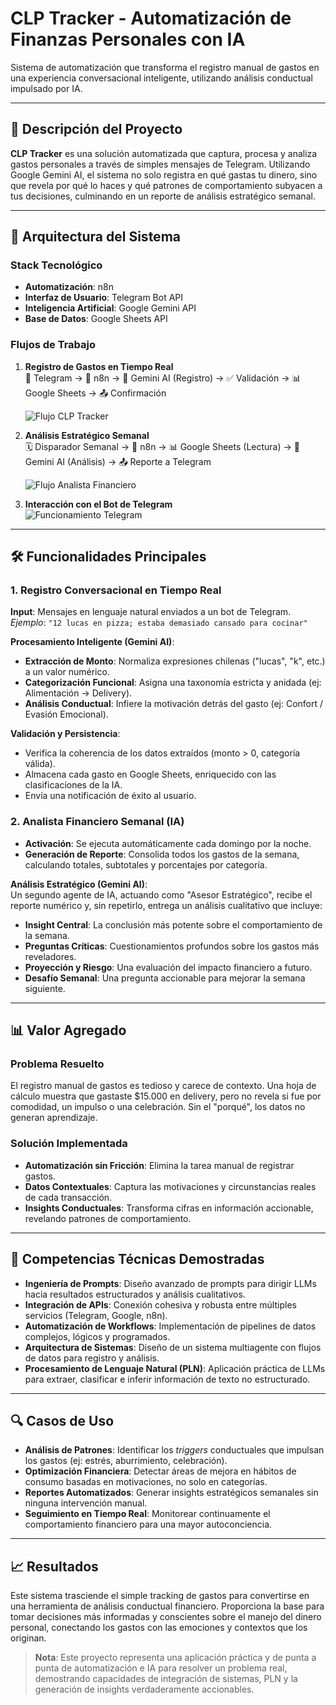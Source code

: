 # CLP Tracker - Automatización de Finanzas Personales con IA

Sistema de automatización que transforma el registro manual de gastos en una experiencia conversacional inteligente, utilizando análisis conductual impulsado por IA.

---

## 🚀 Descripción del Proyecto

**CLP Tracker** es una solución automatizada que captura, procesa y analiza gastos personales a través de simples mensajes de Telegram. Utilizando Google Gemini AI, el sistema no solo registra en qué gastas tu dinero, sino que revela por qué lo haces y qué patrones de comportamiento subyacen a tus decisiones, culminando en un reporte de análisis estratégico semanal.

---

## 🔧 Arquitectura del Sistema

### Stack Tecnológico

- **Automatización**: n8n  
- **Interfaz de Usuario**: Telegram Bot API  
- **Inteligencia Artificial**: Google Gemini API  
- **Base de Datos**: Google Sheets API  

### Flujos de Trabajo

1. **Registro de Gastos en Tiempo Real**  
   📱 Telegram → 🤖 n8n → 🧠 Gemini AI (Registro) → ✅ Validación → 📊 Google Sheets → 📤 Confirmación  
   
   ![Flujo CLP Tracker](imagenes/flujo_clp_tracker.png)

2. **Análisis Estratégico Semanal**  
   🗓️ Disparador Semanal → 🤖 n8n → 📊 Google Sheets (Lectura) → 🧠 Gemini AI (Análisis) → 📤 Reporte a Telegram  
   
   ![Flujo Analista Financiero](imagenes/flujo_analista_financiero.png)

3. **Interacción con el Bot de Telegram**  
   ![Funcionamiento Telegram](imagenes/funcionamiento_telegram.png)
---

## 🛠️ Funcionalidades Principales

### 1. Registro Conversacional en Tiempo Real

**Input**: Mensajes en lenguaje natural enviados a un bot de Telegram.  
_Ejemplo_: `"12 lucas en pizza; estaba demasiado cansado para cocinar"`

**Procesamiento Inteligente (Gemini AI)**:

- **Extracción de Monto**: Normaliza expresiones chilenas ("lucas", "k", etc.) a un valor numérico.  
- **Categorización Funcional**: Asigna una taxonomía estricta y anidada (ej: Alimentación → Delivery).  
- **Análisis Conductual**: Infiere la motivación detrás del gasto (ej: Confort / Evasión Emocional).  

**Validación y Persistencia**:

- Verifica la coherencia de los datos extraídos (monto > 0, categoría válida).  
- Almacena cada gasto en Google Sheets, enriquecido con las clasificaciones de la IA.  
- Envía una notificación de éxito al usuario.  

### 2. Analista Financiero Semanal (IA)

- **Activación**: Se ejecuta automáticamente cada domingo por la noche.  
- **Generación de Reporte**: Consolida todos los gastos de la semana, calculando totales, subtotales y porcentajes por categoría.  

**Análisis Estratégico (Gemini AI)**:  
Un segundo agente de IA, actuando como "Asesor Estratégico", recibe el reporte numérico y, sin repetirlo, entrega un análisis cualitativo que incluye:

- **Insight Central**: La conclusión más potente sobre el comportamiento de la semana.  
- **Preguntas Críticas**: Cuestionamientos profundos sobre los gastos más reveladores.  
- **Proyección y Riesgo**: Una evaluación del impacto financiero a futuro.  
- **Desafío Semanal**: Una pregunta accionable para mejorar la semana siguiente.  

---

## 📊 Valor Agregado

### Problema Resuelto

El registro manual de gastos es tedioso y carece de contexto. Una hoja de cálculo muestra que gastaste $15.000 en delivery, pero no revela si fue por comodidad, un impulso o una celebración. Sin el "porqué", los datos no generan aprendizaje.

### Solución Implementada

- **Automatización sin Fricción**: Elimina la tarea manual de registrar gastos.  
- **Datos Contextuales**: Captura las motivaciones y circunstancias reales de cada transacción.  
- **Insights Conductuales**: Transforma cifras en información accionable, revelando patrones de comportamiento.  

---

## 🎯 Competencias Técnicas Demostradas

- **Ingeniería de Prompts**: Diseño avanzado de prompts para dirigir LLMs hacia resultados estructurados y análisis cualitativos.  
- **Integración de APIs**: Conexión cohesiva y robusta entre múltiples servicios (Telegram, Google, n8n).  
- **Automatización de Workflows**: Implementación de pipelines de datos complejos, lógicos y programados.  
- **Arquitectura de Sistemas**: Diseño de un sistema multiagente con flujos de datos para registro y análisis.  
- **Procesamiento de Lenguaje Natural (PLN)**: Aplicación práctica de LLMs para extraer, clasificar e inferir información de texto no estructurado.  

---

## 🔍 Casos de Uso

- **Análisis de Patrones**: Identificar los *triggers* conductuales que impulsan los gastos (ej: estrés, aburrimiento, celebración).  
- **Optimización Financiera**: Detectar áreas de mejora en hábitos de consumo basadas en motivaciones, no solo en categorías.  
- **Reportes Automatizados**: Generar insights estratégicos semanales sin ninguna intervención manual.  
- **Seguimiento en Tiempo Real**: Monitorear continuamente el comportamiento financiero para una mayor autoconciencia.  

---

## 📈 Resultados

Este sistema trasciende el simple tracking de gastos para convertirse en una herramienta de análisis conductual financiero. Proporciona la base para tomar decisiones más informadas y conscientes sobre el manejo del dinero personal, conectando los gastos con las emociones y contextos que los originan.

> **Nota**: Este proyecto representa una aplicación práctica y de punta a punta de automatización e IA para resolver un problema real, demostrando capacidades de integración de sistemas, PLN y la generación de insights verdaderamente accionables.
